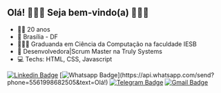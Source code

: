## Olá! 🙋🏻‍♀️ Seja bem-vindo(a) 👩🏻‍💻


- 👩🏻 20 anos
- 📍 Brasília - DF
- 👩🏻‍🎓 Graduanda em Ciência da Computação na faculdade IESB
- 💼 Desenvolvedora|Scrum Master na Truly Systems
- 💻 Techs: HTML, CSS, Javascript


[![Linkedin Badge](https://img.shields.io/badge/-LinkedIn-blue?style=flat-square&logo=Linkedin&logoColor=white&link=https://www.linkedin.com/in/victorialuisatl/)](https://www.linkedin.com/in/victorialuisatl/)
[![Whatsapp Badge](https://img.shields.io/badge/-Whatsapp-4CA143?style=flat-square&labelColor=4CA143&logo=whatsapp&logoColor=white&link=https://api.whatsapp.com/send?phone=5561998682505&text=Olá!)](https://api.whatsapp.com/send?phone=5561998682505&text=Olá!)
[![Telegram Badge](https://img.shields.io/badge/-Telegram-1ca0f1?style=flat-square&labelColor=1ca0f1&logo=telegram&logoColor=white&link=https://t.me/victorialuisatl)](https://t.me/victorialuisatl)
[![Gmail Badge](https://img.shields.io/badge/-Gmail-c14438?style=flat-square&logo=Gmail&logoColor=white&link=mailto:victorialuisatl@gmail.com)](mailto:victorialuisatl@gmail.com)
